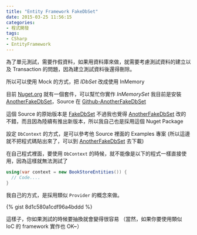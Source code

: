 ```yaml
---
title: "Entity Framework FakeDbSet"
date: 2015-03-25 11:56:15
categories:
- 程式開發
tags:
- CSharp
- EntityFramework
---
```


為了單元測試，需要作假資料，如果用資料庫來做，就需要考慮測試資料的建立以及 Transaction 的問題，因為建立測試資料後還得刪除。

所以可以使用 Mock 的方式，把 *IDbSet* 改成使用 InMemory

目前 [Nuget.org]() 就有一個套件，可以幫忙你實作 *InMemorySet*
我目前是安裝 [AnotherFakeDbSet](https://www.nuget.org/packages/AnotherFakeDbSet/)，Source 在 [Github-AnotherFakeDbSet](https://github.com/realistschuckle/FakeDbSet)

這個 Source 的原始版本是 [FakeDbSet](https://github.com/a-h/FakeDbSet)
不過我也覺得 [AnotherFakeDbSet](https://www.nuget.org/packages/AnotherFakeDbSet/) 改的不錯，而且因為陸續有推出新版本，所以我自己也是採用這個 Nuget Package


<!--more-->


設定 `DbContext` 的方式，是可以參考他 Source 裡面的 Examples 專案 (所以這邊就不把程式碼貼出來了，可以到 [AnotherFakeDbSet](https://www.nuget.org/packages/AnotherFakeDbSet/) 去下載)


在自己程式裡面，要使用 `DbContext` 的時候，就不能像是以下的程式一樣直接使用，因為這樣就無法測試了

```csharp
using(var context = new BookStoreEntities()) {
  // Code....
}
```

我自己的方式，是採用類似 `Provider` 的概念來做。

{% gist 8d1c580a1cdf96a4bddd %}

這樣子，你如果測試的時候要抽換就會變得很容易
（當然，如果你要使用類似 IoC 的 framework 實作也 OK~）
